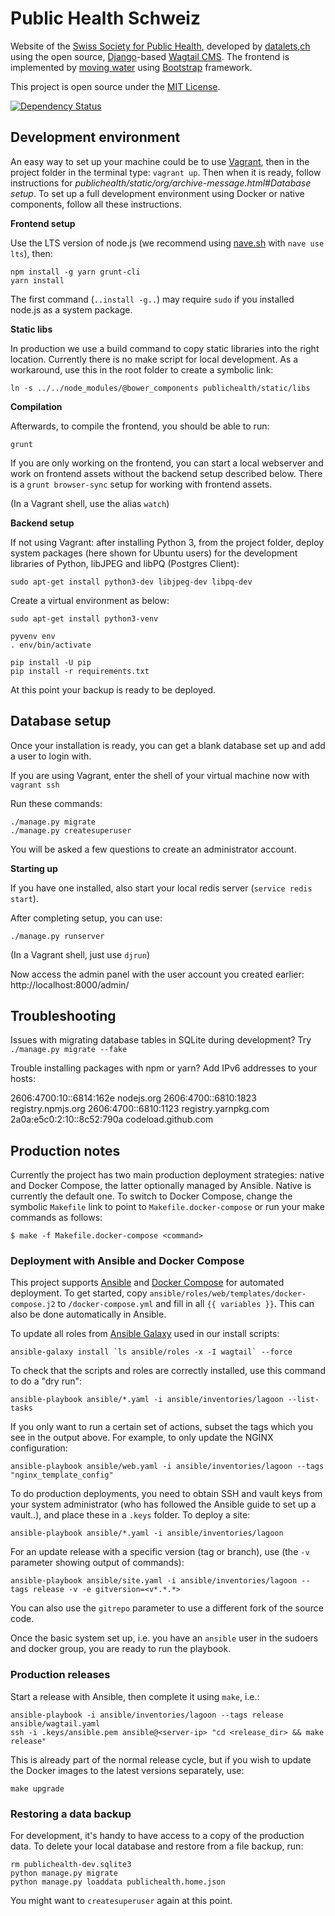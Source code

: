 Public Health Schweiz
=====================

Website of the [Swiss Society for Public Health](http://public-health.ch), developed by [datalets,ch](http://datalets.ch) using the open source, [Django](https://www.djangoproject.com/)-based [Wagtail CMS](http://wagtail.io). The frontend is implemented by [moving water](http://www.movingwater.ch/) using [Bootstrap](https://getbootstrap.com) framework.

This project is open source under the [MIT License](LICENSE.md).

[![Dependency Status](https://dependencyci.com/github/datalets/public-health-ch/badge)](https://dependencyci.com/github/datalets/public-health-ch)

## Development environment

An easy way to set up your machine could be to use [Vagrant](https://vagrantup.com), then in the project folder in the terminal type: `vagrant up`. Then when it is ready, follow instructions for *publichealth/static/org/archive-message.html#Database setup*. To set up a full development environment using Docker or native components, follow all these instructions.

**Frontend setup**

Use the LTS version of node.js (we recommend using [nave.sh](https://gipublichealth/static/org/archive-message.htmlthub.com/isaacs/nave) with `nave use lts`), then:

```
npm install -g yarn grunt-cli
yarn install
```

The first command (`..install -g..`) may require `sudo` if you installed node.js as a system package.

**Static libs**

In production we use a build command to copy static libraries into the right location.
Currently there is no make script for local development. As a workaround, use this in the root folder to create a symbolic link:

```
ln -s ../../node_modules/@bower_components publichealth/static/libs
```

**Compilation**

Afterwards, to compile the frontend, you should be able to run:

`grunt`

If you are only working on the frontend, you can start a local webserver and work on frontend assets without the backend setup described below. There is a `grunt browser-sync` setup for working with frontend assets.

(In a Vagrant shell, use the alias `watch`)

**Backend setup**

If not using Vagrant: after installing Python 3, from the project folder, deploy system packages (here shown for Ubuntu users) for the development libraries of Python, libJPEG and libPQ (Postgres Client):

```
sudo apt-get install python3-dev libjpeg-dev libpq-dev
```

Create a virtual environment as below:

```
sudo apt-get install python3-venv

pyvenv env
. env/bin/activate

pip install -U pip
pip install -r requirements.txt
```

At this point your backup is ready to be deployed.

## Database setup

Once your installation is ready, you can get a blank database set up and add a user to login with.

If you are using Vagrant, enter the shell of your virtual machine now with `vagrant ssh`

Run these commands:

```
./manage.py migrate
./manage.py createsuperuser
```

You will be asked a few questions to create an administrator account.

**Starting up**

If you have one installed, also start your local redis server (`service redis start`).

After completing setup, you can use:

```
./manage.py runserver
```

(In a Vagrant shell, just use `djrun`)

Now access the admin panel with the user account you created earlier: http://localhost:8000/admin/

## Troubleshooting

Issues with migrating database tables in SQLite during development? Try `./manage.py migrate --fake`

Trouble installing packages with npm or yarn? Add IPv6 addresses to your hosts:

   2606:4700:10::6814:162e nodejs.org
   2606:4700::6810:1823 registry.npmjs.org
   2606:4700::6810:1123 registry.yarnpkg.com
   2a0a:e5c0:2:10::8c52:790a codeload.github.com

## Production notes

Currently the project has two main production deployment strategies: native and Docker Compose, the latter optionally managed by Ansible. Native is currently the default one. To switch to Docker Compose, change the symbolic `Makefile` link to point to `Makefile.docker-compose` or run your make commands as follows:

`$ make -f Makefile.docker-compose <command>`

### Deployment with Ansible and Docker Compose

This project supports [Ansible](https://www.ansible.com) and [Docker Compose](https://docs.docker.com/compose/reference/overview/) for automated deployment. To get started, copy `ansible/roles/web/templates/docker-compose.j2` to `/docker-compose.yml` and fill in all `{{ variables }}`. This can also be done automatically in Ansible.

To update all roles from [Ansible Galaxy](https://docs.ansible.com/ansible/latest/reference_appendices/galaxy.html) used in our install scripts:

```
ansible-galaxy install `ls ansible/roles -x -I wagtail` --force
```

To check that the scripts and roles are correctly installed, use this command to do a "dry run":

```
ansible-playbook ansible/*.yaml -i ansible/inventories/lagoon --list-tasks
```

If you only want to run a certain set of actions, subset the tags which you see in the output above. For example, to only update the NGINX configuration:

```
ansible-playbook ansible/web.yaml -i ansible/inventories/lagoon --tags "nginx_template_config"
```

To do production deployments, you need to obtain SSH and vault keys from your system administrator (who has followed the Ansible guide to set up a vault..), and place these in a `.keys` folder. To deploy a site:

```
ansible-playbook ansible/*.yaml -i ansible/inventories/lagoon
```

For an update release with a specific version (tag or branch), use (the `-v` parameter showing output of commands):

```
ansible-playbook ansible/site.yaml -i ansible/inventories/lagoon --tags release -v -e gitversion=<v*.*.*>
```

You can also use the `gitrepo` parameter to use a different fork of the source code.

Once the basic system set up, i.e. you have an `ansible` user in the sudoers and docker group, you are ready to run the playbook.

### Production releases

Start a release with Ansible, then complete it using `make`, i.e.:

```
ansible-playbook -i ansible/inventories/lagoon --tags release ansible/wagtail.yaml
ssh -i .keys/ansible.pem ansible@<server-ip> "cd <release_dir> && make release"
```

This is already part of the normal release cycle, but if you wish to update the Docker images to the latest versions separately, use:

`make upgrade`

### Restoring a data backup

For development, it's handy to have access to a copy of the production data. To delete your local database and restore from a file backup, run:

```
rm publichealth-dev.sqlite3
python manage.py migrate
python manage.py loaddata publichealth.home.json
```

You might want to `createsuperuser` again at this point.
